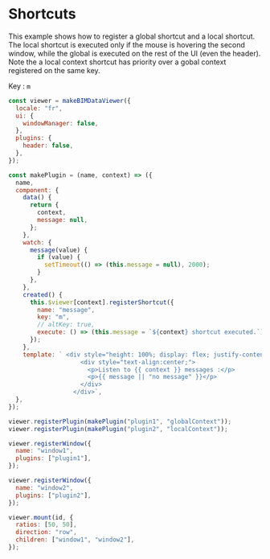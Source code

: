 # Shortcuts

This example shows how to register a global shortcut and a local shortcut. The local shortcut is executed only if the mouse is hovering the second window, while the global is executed on the rest of the UI (even the header). Note the a local context shortcut has priority over a gobal context registered on the same key.

Key : `m`

<ClientOnly>
  <BIMDataViewer config="shortcuts"/>
</ClientOnly>

```javascript
const viewer = makeBIMDataViewer({
  locale: "fr",
  ui: {
    windowManager: false,
  },
  plugins: {
    header: false,
  },
});

const makePlugin = (name, context) => ({
  name,
  component: {
    data() {
      return {
        context,
        message: null,
      };
    },
    watch: {
      message(value) {
        if (value) {
          setTimeout(() => (this.message = null), 2000);
        }
      },
    },
    created() {
      this.$viewer[context].registerShortcut({
        name: "message",
        key: "m",
        // altKey: true,
        execute: () => (this.message = `${context} shortcut executed.`),
      });
    },
    template: ` <div style="height: 100%; display: flex; justify-content:center; align-items:center;">
                    <div style="text-align:center;">
                      <p>Listen to {{ context }} messages :</p>
                      <p>{{ message || "no message" }}</p>
                    </div>
                  </div>`,
  },
});

viewer.registerPlugin(makePlugin("plugin1", "globalContext"));
viewer.registerPlugin(makePlugin("plugin2", "localContext"));

viewer.registerWindow({
  name: "window1",
  plugins: ["plugin1"],
});

viewer.registerWindow({
  name: "window2",
  plugins: ["plugin2"],
});

viewer.mount(id, {
  ratios: [50, 50],
  direction: "row",
  children: ["window1", "window2"],
});
```
